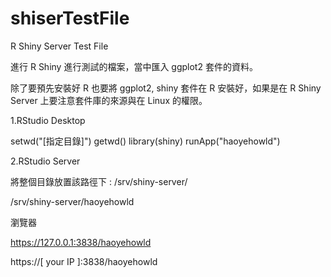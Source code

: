 # shiserTestFile
R Shiny Server Test File

進行 R Shiny 進行測試的檔案，當中匯入 ggplot2 套件的資料。

除了要預先安裝好 R 也要將 ggplot2, shiny 套件在 R 安裝好，如果是在 R Shiny Server 上要注意套件庫的來源與在 Linux 的權限。

1.RStudio Desktop

setwd("[指定目錄]")
getwd()
library(shiny)
runApp("haoyehowld")


2.RStudio Server

將整個目錄放置該路徑下 : /srv/shiny-server/

/srv/shiny-server/haoyehowld

瀏覽器

https://127.0.0.1:3838/haoyehowld

https://[ your IP ]:3838/haoyehowld
